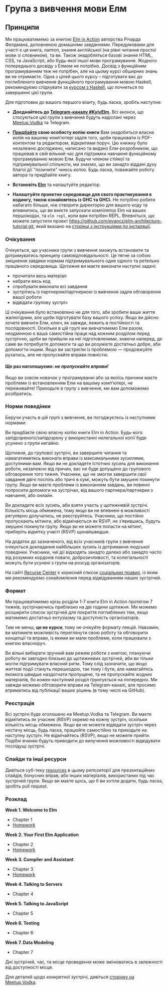 # Група з вивчення мови Елм

## Принципи

Ми працюватимемо за книгою [Elm in Action](https://www.manning.com/books/elm-in-action) авторства Річарда Фелдмана, доповненою домашніми завданнями. Передумовами для участі є ця книга, лаптоп, знання англійської (на рівні читання простої мови зі словником), та ви. Також знадобляться базові знання HTML, CSS, та JavaScript, або будь-якої іншої мови програмування. Жодного попереднього досвіду з Елмом не потрібно. Досвід з функційним програмуванням теж не потрібен, але на цьому курсі обширних знань ви не отримаєте. Одна з цілей цього курсу – підготувати вас до поглибленого вивчення функційного програмування мовою Haskell, рекомендуємо слідкувати за [курсом з Haskell](https://github.com/KyivHaskell/haskell-study-group), що почнеться по завершенні цієї групи.

Для підготовки до вашого першого візиту, будь ласка, зробіть наступне:

- **Доєднайтесь до [Telegram-каналу #KyivElm](https://t.me/KyivElm).** Всі анонси, що стосуються цієї групи з вивчення будуть надіслані через [Meetup.Vodka](https://meetup.vodka/index.html#meetup/1) та Telegram.

- **[Придбайте](https://www.manning.com/books/elm-in-action) свою особисту копію книги**
Вам знадобиться власна копія на вашому комп’ютері задля того, щоби працювати із PDF-контентом та редактором, відкритими поруч. Цю книжку було незалежно досліджено, написано та видано Елм-розробником, що працював в свій вільний час для підтримки навчання функційному програмуванню мовою Елм. Будучи членом стійкої та підтримувальної спільноти, ми знаємо, що ви занадто віддані духу благої дії "позичити" чиюсь копію. Будь ласка, поважайте роботу автора та придбайте книгу.

- **Встановіть [Elm](https://guide.elm-lang.org/install.html)** та налаштуйте редактор.

- **Налаштуйте проектне середовище для свого практикування в кодингу, також ознайомтесь із GHC та GHCi.**
Не потрібно робити набагато більше, ніж створити директорію для вашого коду та впевнитись, що ви вмієте запускати компілятор Elm на ваших першокодах, та `elm repl`, коли вам потрібен REPL. Впевніться, що можете запустити проект https://github.com/evancz/elm-architecture-tutorial.git, який вказано на [сторінці з інструкціями по інсталяції](https://guide.elm-lang.org/install.html).

### Очікування

Очікується, що учасники групи з вивчення зможуть встановити та дотримуватись принципу самовідповідальності. Це тягне за собою зміцнення завдяки нормам підтримувального одне одного та ретельно працівного середовища. Щотижня ви маєте виконати наступні задачі:

- прочитати весь матеріал
- набрати весь код
- спробувати виконати всі завдання
- зустрітись із партнером/партнеркою із вивчення задля обговорення вашої роботи
- відвідати групову зустріч

Ці очікування було встановлено не для того, аби зробити ваше життя жалюгідним, але щоби підготувати базу вашого успіху. Якщо ви дійсно хочете вивчити Елм, ключ, як завжди, лежить в постійності та послідовності. Оскільки в цій групі ми вивчатимемо Елм разом, неодмінною є ваша самостійна праця над кожним розділом перед зустріччю, щоби ви прийшли на неї підготовленими, знаючи наперед, де саме ви потребуєте допомоги та що ви розумієте достатньо добре, аби допомогти іншим. Якщо ви застрягли із проблемою — продовжуйте рухатись, але не пропускайте вправи повністю.

#### Ще раз наголошуємо: _не пропускайте вправи!_

Якщо ви зовсім новачок у програмуванні або за якоїсь причини маєте проблеми із встановленням Елм на вашому комп’ютері, не переживайте! Приходьте в групу з вивчення, ми вам допоможемо розібратись.

### Норми поведінки

Беручи участь в цій групі з вивчення, ви погоджуєтесь із наступними нормами:

Ви придбаєте свою власну копію книги Elm in Action. Будь-кого запідозреного/запідозрену у використанні нелегальної копії буде усунено з групи негайно.

Щотижня, до групової зустрічі, ви завершите читання та намагатиметесь виконати вправи із максимальними зусиллями, доступними вам. Якщо ви не докладете істотних зусиль для виконання роботи, незалежно від причин, вас не буде допущено до групового обговорення того тижня. Учасники, що не змогли завершити свої завдання двічі поспіль або тричі в сумі, можуть бути змушені покинути групу. Якщо ви маєте проблеми із виконанням завдань, ви повинні попросити допомоги на зустрічах, від вашого партнера/партнерки з навчання, або онлайн.

Ви докладете всіх зусиль, аби взяти участь у щотижневій зустрічі. Кількість місць обмежена, тому якщо ви не впевнені в можливості регулярно долучатись, не реєструйтесь. Учасники, що постійно пропускають мітинги, або відмічаються як RSVP, не з’явившись, будуть змушені покинути групу. Якщо ви не можете попасти на мітинг, приберіть відмітку участі (RSVP) щонайшвидше.

На додаток до зазначеного, від всіх учасників групи з вивчення очікується докладання найбільших зусиль із дотримання людської поведінки. Учасники, чиї дії відходять занадто далеко або занадто часто від розумних кордонів поваги, доброзичливості, та колегіальності можуть бути усунені з групи на розсуд організаторів.

На сайті [Recurse Center](https://www.recurse.com) є корисний список [соціальних правил](https://www.recurse.com/manual#sub-sec-social-rules), із яким ми рекомендуємо ознайомлення перед відвідуванням наших зустрічей.

### Формат

Ми працюватимемо крізь розділи 1-7 книги Elm in Action протягом 7 тижнів, зустрічаючись приблизно на дві години щотижня. Ми можемо розширити список зустрічей для покриття поглиблених тем, якщо матимемо достатньо ентузіазму та доступність організаторів.

Тим не менш, **це не курси**, тому не очікуйте формату лекцій. Навзамін, ви матимете можливість переглянути свою роботу та обговорити концепції та вправи, із якими ви мали проблеми, коли працювали з книгою власноруч.

Ви вільні вибирати зручний вам режим роботи з книгою, плануючи роботу як завгодно близько до щотижневих зустрічей, аби ви тільки могли підтримувати власний ритм. Тому слід зазначити, що якщо життєві події стануть перешкодою, так тому і бути, але намагайтесь якомога швидше наздогнати пропущене, та не пропускайте жодних матеріалів, бо кожен наступний розділ ґрунтується на попередніх. Ми завжди можемо обговорити вправи на Telegram-каналі, але просимо втриматись від публікації ваших рішень (в тому числі на GitHub).

### Реєстрація

Всі зустрічі буде оголошено на Meetup.Vodka та Telegram. Ви маєте відмітитись як учасник (RSVP) окремо на кожну зустріч, оскільки кількість місць обмежена. Якщо ви не можете відвідати зустріч через нестачу місць, будь ласка, працюйте самостійно та приходьте на наступну зустріч. Не відмічайтесь (RSVP), якщо не можете прийти. Подібні вчинки будуть приводити до вилучення можливості відвідувати послідущі зустрічі.

### Слайди та інші ресурси

Дивіться суб-теку [resources](resources) в цьому репозиторії для презентаційних слайдів, бонусних вправ, або інших матеріалів, використаних під час зустрічей групи. Якщо ви маєте щось, що б ви хотіли додати, будь ласка, зробіть pull request.

### Розклад

**Week 1. Welcome to Elm**

- Chapter 1
- [Homework](./resources/homework-01.md)

**Week 2. Your First Elm Application**

- Chapter 2
- [Homework](./resources/homework-02.md)

**Week 3. Compiler and Assistant**

- Chapter 3
- [Homework](./resources/homework-03.md)

**Week 4. Talking to Servers**

- Chapter 4

**Week 5. Talking to JavaScript**

- Chapter 5

**Week 6. Testing**

- Chapter 6

**Week 7. Data Modeling**

- Chapter 7

Дні зустрічей, час, та місце проведення може змінюватись в залежності від доступності місця.

Для деталей щодо конкретної зустрічі, дивіться [сторінку на Meetup.Vodka](https://meetup.vodka/index.html#meetup/1).
